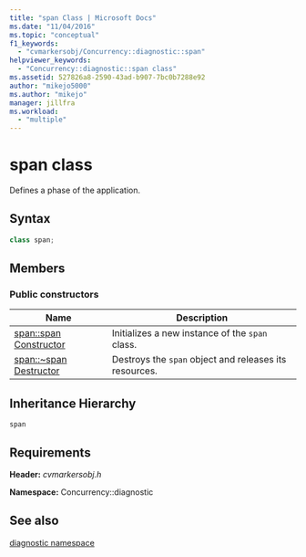 ```yaml
---
title: "span Class | Microsoft Docs"
ms.date: "11/04/2016"
ms.topic: "conceptual"
f1_keywords:
  - "cvmarkersobj/Concurrency::diagnostic::span"
helpviewer_keywords:
  - "Concurrency::diagnostic::span class"
ms.assetid: 527826a8-2590-43ad-b907-7bc0b7288e92
author: "mikejo5000"
ms.author: "mikejo"
manager: jillfra
ms.workload:
  - "multiple"
---
```

# span class
Defines a phase of the application.

## Syntax

```cpp
class span;
```

## Members

### Public constructors

|Name|Description|
|----------|-----------------|
|[span::span Constructor](../profiling/span-span-constructor.md)|Initializes a new instance of the `span` class.|
|[span::~span Destructor](../profiling/span-tilde-span-destructor.md)|Destroys the `span` object and releases its resources.|

## Inheritance Hierarchy
 `span`

## Requirements
 **Header:** *cvmarkersobj.h*

 **Namespace:** Concurrency::diagnostic

## See also
 [diagnostic namespace](../profiling/diagnostic-namespace.md)